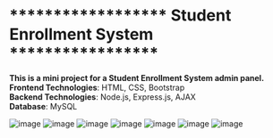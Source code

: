 # ****************** Student Enrollment System *****************
**This is a mini project for a Student Enrollment System admin panel.**  
**Frontend Technologies**: HTML, CSS, Bootstrap  
**Backend Technologies**: Node.js, Express.js, AJAX  
**Database**: MySQL  



![image](https://github.com/user-attachments/assets/52f17e39-d376-408d-9f51-64b2aec845bb)
![image](https://github.com/user-attachments/assets/5980ad16-f6f2-4363-9d08-43f1f20824a3)
![image](https://github.com/user-attachments/assets/fe52d4c3-db3b-48f0-a019-ec7fd11d3a2d)
![image](https://github.com/user-attachments/assets/ee2dadc6-7598-4ab1-9f48-99f254b5f389)
![image](https://github.com/user-attachments/assets/032fa951-6deb-4e25-833f-10fb7f19fad3)
![image](https://github.com/user-attachments/assets/515fceb1-d818-4771-b6d5-8c805c3e0360)
![image](https://github.com/user-attachments/assets/96a9bafd-271a-4479-9562-8c4d91ceb19b)
